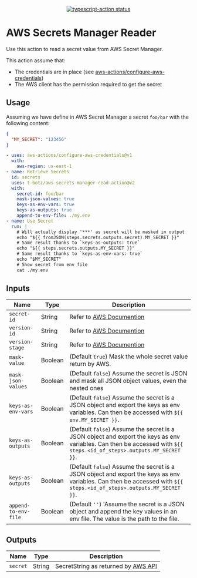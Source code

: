 <p align="center">
  <a href="https://github.com/t-botz/aws-secrets-manager-read-action/actions"><img alt="typescript-action status" src="https://github.com/t-botz/aws-secrets-manager-read-action/workflows/build-test/badge.svg"></a>
</p>

# AWS Secrets Manager Reader

Use this action to read a secret value from AWS Secret Manager.

This action assume that:

- The credentials are in place (see [aws-actions/configure-aws-credentials](https://github.com/aws-actions/configure-aws-credentials))
- The AWS client has the permission required to get the secret

## Usage

Assuming we have define in AWS Secret Manager a secret `foo/bar` with the following content:

```json
{
  "MY_SECRET": "123456"
}
```

```yaml
- uses: aws-actions/configure-aws-credentials@v1
  with:
    aws-region: us-east-1
- name: Retrieve Secrets
  id: secrets
  uses: t-botz/aws-secrets-manager-read-action@v2
  with:
    secret-id: foo/bar
    mask-json-values: true
    keys-as-env-vars: true
    keys-as-outputs: true
    append-to-env-file: ./my.env
- name: Use Secret
  run: |
    # Will actually display '***' as secret will be masked in output
    echo "${{ fromJSON(steps.secrets.outputs.secret).MY_SECRET }}"
    # Same result thanks to `keys-as-outputs: true`
    echo "${{ steps.secrets.outputs.MY_SECRET }}"
    # Same result thanks to `keys-as-env-vars: true`
    echo "$MY_SECRET"
    # Show secret from env file
    cat ./my.env
```

## Inputs

| Name                 | Type    | Description                                                                                                                                                          |
| -------------------- | ------- | -------------------------------------------------------------------------------------------------------------------------------------------------------------------- |
| `secret-id`          | String  | Refer to [AWS Documention](https://docs.aws.amazon.com/secretsmanager/latest/apireference/API_GetSecretValue.html)                                                   |
| `version-id`         | String  | Refer to [AWS Documention](https://docs.aws.amazon.com/secretsmanager/latest/apireference/API_GetSecretValue.html)                                                   |
| `version-stage`      | String  | Refer to [AWS Documention](https://docs.aws.amazon.com/secretsmanager/latest/apireference/API_GetSecretValue.html)                                                   |
| `mask-value`         | Boolean | (Default `true`) Mask the whole secret value return by AWS.                                                                                                          |
| `mask-json-values`   | Boolean | (Default `false`) Assume the secret is JSON and mask all JSON object values, even the nested ones                                                                    |
| `keys-as-env-vars`   | Boolean | (Default `false`) Assume the secret is a JSON object and export the keys as env variables. Can then be accessed with `${{ env.MY_SECRET }}`.                         |
| `keys-as-outputs`    | Boolean | (Default `false`) Assume the secret is a JSON object and export the keys as env variables. Can then be accessed with `${{ steps.<id_of_steps>.outputs.MY_SECRET }}`. |
| `keys-as-outputs`    | Boolean | (Default `false`) Assume the secret is a JSON object and export the keys as env variables. Can then be accessed with `${{ steps.<id_of_steps>.outputs.MY_SECRET }}`. |
| `append-to-env-file` | Boolean | (Default `''`) 'Assume the secret is a JSON object and append the key values in an env file. The value is the path to the file.                                      |

## Outputs

| Name     | Type   | Description                                                                                                                   |
| -------- | ------ | ----------------------------------------------------------------------------------------------------------------------------- |
| `secret` | String | SecretString as returned by [AWS API](https://docs.aws.amazon.com/secretsmanager/latest/apireference/API_GetSecretValue.html) |
